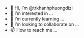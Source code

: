 - 👋 Hi, I’m @trkhanhphuongdizi
- 👀 I’m interested in ...
- 🌱 I’m currently learning ...
- 💞️ I’m looking to collaborate on ...
- 📫 How to reach me ...

<!---
trkhanhphuongdizi/trkhanhphuongdizi is a ✨ special ✨ repository because its `README.md` (this file) appears on your GitHub profile.
You can click the Preview link to take a look at your changes.
--->
